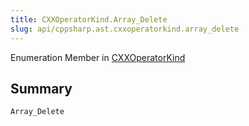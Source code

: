 ```yaml
---
title: CXXOperatorKind.Array_Delete
slug: api/cppsharp.ast.cxxoperatorkind.array_delete
---
```

Enumeration Member in [CXXOperatorKind](/api/cppsharp/ast/cxxoperatorkind)

## Summary



```csharp
Array_Delete
```

